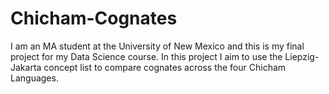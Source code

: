 # Chicham-Cognates
I am an MA student at the University of New Mexico and this is my final project for my Data Science course. In this project I aim to use the Liepzig-Jakarta concept list to compare cognates across the four Chicham Languages.

